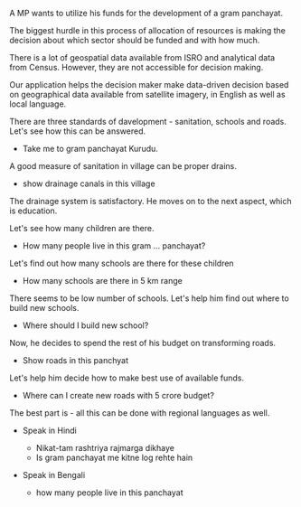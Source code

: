 A MP wants to utilize his funds for the development of a gram panchayat.

The biggest hurdle in this process of allocation of resources is making the decision about which sector should be funded and with how much.

There is a lot of geospatial data available from ISRO and analytical data from Census.
However, they are not accessible for decision making.

Our application helps the decision maker make data-driven decision based on geographical data available from satellite imagery, in English as well as local language.


There are three standards of davelopment - sanitation, schools and roads.
Let's see how this can be answered.

* Take me to gram panchayat Kurudu.

A good measure of sanitation in village can be proper drains.

* show drainage canals in this village

The drainage system is satisfactory. 
He moves on to the next aspect, which is education.

Let's see how many children are there.

* How many people live in this gram ... panchayat?

Let's find out how many schools are there for these children

* How many schools are there in 5 km range

There seems to be low number of schools.
Let's help him find out where to build new schools.

* Where should I build new school?

Now, he decides to spend the rest of his budget on transforming roads.

* Show roads in this panchyat

Let's help him decide how to make best use of available funds.

* Where can I create new roads with 5 crore budget?


The best part is - all this can be done with regional languages as well.

* Speak in Hindi

    - Nikat-tam rashtriya rajmarga dikhaye
    - Is gram panchayat me kitne log rehte hain

* Speak in Bengali

    - how many people live in this panchayat
